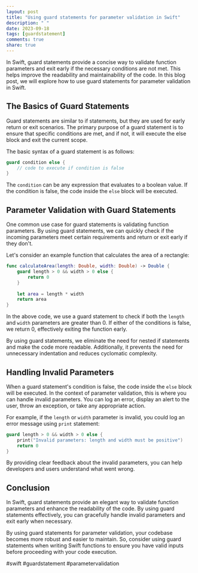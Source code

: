 ```yaml
---
layout: post
title: "Using guard statements for parameter validation in Swift"
description: " "
date: 2023-09-18
tags: [guardstatement]
comments: true
share: true
---
```


In Swift, guard statements provide a concise way to validate function parameters and exit early if the necessary conditions are not met. This helps improve the readability and maintainability of the code. In this blog post, we will explore how to use guard statements for parameter validation in Swift.

## The Basics of Guard Statements

Guard statements are similar to if statements, but they are used for early return or exit scenarios. The primary purpose of a guard statement is to ensure that specific conditions are met, and if not, it will execute the else block and exit the current scope.

The basic syntax of a guard statement is as follows:

```swift
guard condition else {
    // code to execute if condition is false
}
```

The `condition` can be any expression that evaluates to a boolean value. If the condition is false, the code inside the `else` block will be executed.

## Parameter Validation with Guard Statements

One common use case for guard statements is validating function parameters. By using guard statements, we can quickly check if the incoming parameters meet certain requirements and return or exit early if they don't.

Let's consider an example function that calculates the area of a rectangle:

```swift
func calculateArea(length: Double, width: Double) -> Double {
    guard length > 0 && width > 0 else {
        return 0
    }
    
    let area = length * width
    return area
}
```

In the above code, we use a guard statement to check if both the `length` and `width` parameters are greater than 0. If either of the conditions is false, we return 0, effectively exiting the function early.

By using guard statements, we eliminate the need for nested if statements and make the code more readable. Additionally, it prevents the need for unnecessary indentation and reduces cyclomatic complexity.

## Handling Invalid Parameters

When a guard statement's condition is false, the code inside the `else` block will be executed. In the context of parameter validation, this is where you can handle invalid parameters. You can log an error, display an alert to the user, throw an exception, or take any appropriate action.

For example, if the `length` or `width` parameter is invalid, you could log an error message using `print` statement:

```swift
guard length > 0 && width > 0 else {
    print("Invalid parameters: length and width must be positive")
    return 0
}
```

By providing clear feedback about the invalid parameters, you can help developers and users understand what went wrong.

## Conclusion

In Swift, guard statements provide an elegant way to validate function parameters and enhance the readability of the code. By using guard statements effectively, you can gracefully handle invalid parameters and exit early when necessary.

By using guard statements for parameter validation, your codebase becomes more robust and easier to maintain. So, consider using guard statements when writing Swift functions to ensure you have valid inputs before proceeding with your code execution.

#swift #guardstatement #parametervalidation